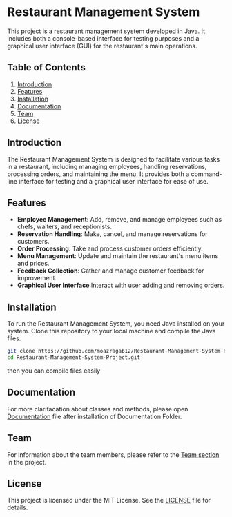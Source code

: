 # Restaurant Management System

This project is a restaurant management system developed in Java. It includes both a console-based interface for testing purposes and a graphical user interface (GUI) for the restaurant's main operations.

## Table of Contents
1. [Introduction](#introduction)
2. [Features](#features)
3. [Installation](#installation)
4. [Documentation]([documentation](https://moazragab12.github.io/Restaurant-Management-System-Project/))
5. [Team](#team)
6. [License](#license)

## Introduction
The Restaurant Management System is designed to facilitate various tasks in a restaurant, including managing employees, handling reservations, processing orders, and maintaining the menu. It provides both a command-line interface for testing and a graphical user interface for ease of use.

## Features
- **Employee Management**: Add, remove, and manage employees such as chefs, waiters, and receptionists.
- **Reservation Handling**: Make, cancel, and manage reservations for customers.
- **Order Processing**: Take and process customer orders efficiently.
- **Menu Management**: Update and maintain the restaurant's menu items and prices.
- **Feedback Collection**: Gather and manage customer feedback for improvement.
- **Graphical User Interface**:Interact with user adding and removing orders.

## Installation
To run the Restaurant Management System, you need Java installed on your system. Clone this repository to your local machine and compile the Java files.

```bash 
git clone https://github.com/moazragab12/Restaurant-Management-System-Project.git
cd Restaurant-Management-System-Project.git
```
then you can compile files easily 
## Documentation
For more clarifacation about classes and methods, please open [Documentation](./Documentation/index.html) file after installation of Documentation Folder.
## Team
For information about the team members, please refer to the [Team section](./TeamMembers) in the project.

## License
This project is licensed under the MIT License. See the [LICENSE](LICENSE) file for details.
